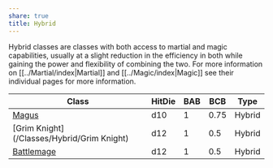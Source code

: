 ```yaml
---
share: true
title: Hybrid
---
```


Hybrid classes are classes with both access to martial and magic capabilities, usually at a slight reduction in the efficiency in both while gaining the power and flexibility of combining the two. For more information on [[../Martial/index|Martial]] and [[../Magic/index|Magic]] see their individual pages for more information.

| Class                                      | HitDie | BAB | BCB  | Type   |
| ------------------------------------------ | ------ | --- | ---- | ------ |
| [Magus](/Classes/Hybrid/Magus)             | d10    | 1   | 0.75 | Hybrid |
| [Grim Knight](/Classes/Hybrid/Grim Knight) | d12    | 1   | 0.5  | Hybrid |
| [Battlemage](/Classes/Hybrid/Battlemage)   | d12    | 1   | 0.5  | Hybrid |
